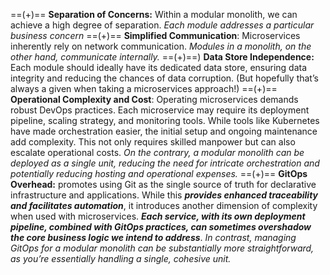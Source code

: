 ==(+)== **Separation of Concerns:** Within a modular monolith, we can achieve a high degree of separation. *Each module addresses a particular business concern*
==(+)== **Simplified Communication**: Microservices inherently rely on network communication. *Modules in a monolith, on the other hand, communicate internally.*
==(+)==) **Data Store Independence:** Each module should ideally have its dedicated data store, ensuring data integrity and reducing the chances of data corruption. (But hopefully that’s always a given when taking a microservices approach!)
==(+)== **Operational Complexity and Cost**: Operating microservices demands robust DevOps practices. Each microservice may require its deployment pipeline, scaling strategy, and monitoring tools. While tools like Kubernetes have made orchestration easier, the initial setup and ongoing maintenance add complexity. This not only requires skilled manpower but can also escalate operational costs. *On the contrary, a modular monolith can be deployed as a single unit, reducing the need for intricate orchestration and potentially reducing hosting and operational expenses.*
==(+)== **GitOps Overhead:** promotes using Git as the single source of truth for declarative infrastructure and applications. While this ***provides enhanced traceability and facilitates automation***, it introduces another dimension of complexity when used with microservices. ***Each service, with its own deployment pipeline, combined with GitOps practices, can sometimes overshadow the core business logic we intend to address***. *In contrast, managing GitOps for a modular monolith can be substantially more straightforward, as you’re essentially handling a single, cohesive unit.*

